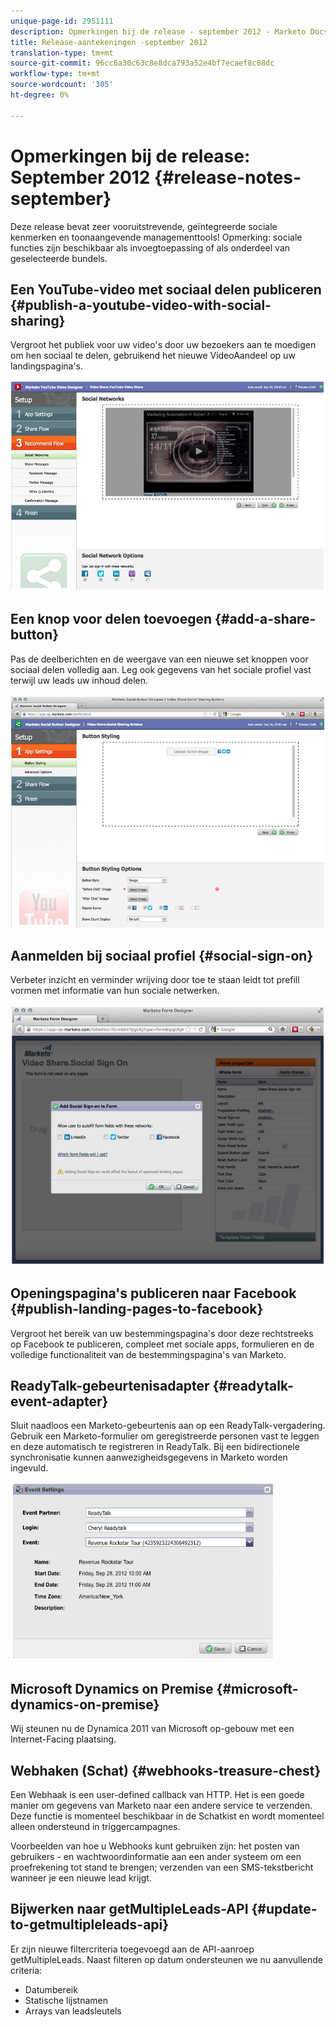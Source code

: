 ```yaml
---
unique-page-id: 2951111
description: Opmerkingen bij de release - september 2012 - Marketo Docs - Productdocumentatie
title: Release-aantekeningen -september 2012
translation-type: tm+mt
source-git-commit: 96cc6a30c63c8e8dca793a52e4bf7ecaef8c08dc
workflow-type: tm+mt
source-wordcount: '305'
ht-degree: 0%

---
```



# Opmerkingen bij de release: September 2012 {#release-notes-september}

Deze release bevat zeer vooruitstrevende, geïntegreerde sociale kenmerken en toonaangevende managementtools! Opmerking: sociale functies zijn beschikbaar als invoegtoepassing of als onderdeel van geselecteerde bundels.

## Een YouTube-video met sociaal delen publiceren {#publish-a-youtube-video-with-social-sharing}

Vergroot het publiek voor uw video&#39;s door uw bezoekers aan te moedigen om hen sociaal te delen, gebruikend het nieuwe VideoAandeel op uw landingspagina&#39;s.

![](assets/image2014-9-23-10-3a39-3a21.png)

## Een knop voor delen toevoegen {#add-a-share-button}

Pas de deelberichten en de weergave van een nieuwe set knoppen voor sociaal delen volledig aan. Leg ook gegevens van het sociale profiel vast terwijl uw leads uw inhoud delen.

![](assets/image2014-9-23-10-3a39-3a46.png)

## Aanmelden bij sociaal profiel {#social-sign-on}

Verbeter inzicht en verminder wrijving door toe te staan leidt tot prefill vormen met informatie van hun sociale netwerken.

![](assets/image2014-9-23-10-3a40-3a2.png)

## Openingspagina&#39;s publiceren naar Facebook {#publish-landing-pages-to-facebook}

Vergroot het bereik van uw bestemmingspagina&#39;s door deze rechtstreeks op Facebook te publiceren, compleet met sociale apps, formulieren en de volledige functionaliteit van de bestemmingspagina&#39;s van Marketo.

## ReadyTalk-gebeurtenisadapter {#readytalk-event-adapter}

Sluit naadloos een Marketo-gebeurtenis aan op een ReadyTalk-vergadering. Gebruik een Marketo-formulier om geregistreerde personen vast te leggen en deze automatisch te registreren in ReadyTalk. Bij een bidirectionele synchronisatie kunnen aanwezigheidsgegevens in Marketo worden ingevuld.

![](assets/image2014-9-23-10-3a40-3a16.png)

## Microsoft Dynamics on Premise {#microsoft-dynamics-on-premise}

Wij steunen nu de Dynamica 2011 van Microsoft op-gebouw met een Internet-Facing plaatsing.

## Webhaken (Schat) {#webhooks-treasure-chest}

Een Webhaak is een user-defined callback van HTTP. Het is een goede manier om gegevens van Marketo naar een andere service te verzenden. Deze functie is momenteel beschikbaar in de Schatkist en wordt momenteel alleen ondersteund in triggercampagnes.

Voorbeelden van hoe u Webhooks kunt gebruiken zijn: het posten van gebruikers - en wachtwoordinformatie aan een ander systeem om een proefrekening tot stand te brengen; verzenden van een SMS-tekstbericht wanneer je een nieuwe lead krijgt.

## Bijwerken naar getMultipleLeads-API {#update-to-getmultipleleads-api}

Er zijn nieuwe filtercriteria toegevoegd aan de API-aanroep getMultipleLeads. Naast filteren op datum ondersteunen we nu aanvullende criteria:

* Datumbereik
* Statische lijstnamen
* Arrays van leadsleutels

